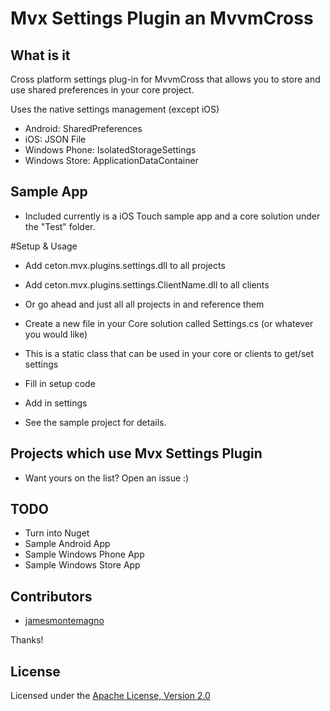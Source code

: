Mvx Settings Plugin an MvvmCross
===================

## What is it
Cross platform settings plug-in for MvvmCross that allows you to store and use shared preferences in your core project.

Uses the native settings management (except iOS)
* Android: SharedPreferences
* iOS: JSON File
* Windows Phone: IsolatedStorageSettings
* Windows Store: ApplicationDataContainer

## Sample App
* Included currently is a iOS Touch sample app and a core solution under the "Test" folder.

#Setup & Usage
* Add ceton.mvx.plugins.settings.dll to all projects
* Add ceton.mvx.plugins.settings.ClientName.dll to all clients 
* Or go ahead and just all all projects in and reference them

* Create a new file in your Core solution called Settings.cs (or whatever you would like)
* This is a static class that can be used in your core or clients to get/set settings
* Fill in setup code
* Add in settings
* See the sample project for details.


## Projects which use Mvx Settings Plugin
* Want yours on the list? Open an issue :)



## TODO
* Turn into Nuget
* Sample Android App
* Sample Windows Phone App
* Sample Windows Store App

## Contributors
* [jamesmontemagno](https://github.com/jamesmontemagno)

Thanks!

## License
Licensed under the [Apache License, Version 2.0](http://www.apache.org/licenses/LICENSE-2.0.html)
